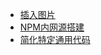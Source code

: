 - [插入图片](/docs/vuepress.html#公共资源库)
- [NPM内网源搭建](/tools/npm#NPM内网源搭建)
- [简化特定通用代码](/tools/vscode.html#自定义用户片段)
